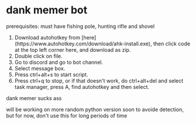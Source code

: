 <h1>dank memer bot</h1>
prerequisites: must have fishing pole, hunting rifle and shovel
<ol>
<li>Download autohotkey from [here](https://www.autohotkey.com/download/ahk-install.exe), then click code at the top left corner here, and download as zip.</li>
<li>Double click on file.</li>
<li>Go to discord and go to bot channel.</li>
<li>Select message box.</li>
<li>Press ctrl+alt+s to start script.</li>
<li>Press ctrl+q to stop, or if that doesn't work, do ctrl+alt+del and select task manager, press A, find autohotkey and then select.</li>
</ol>

dank memer sucks ass 

will be working on more random python version soon to avoide detection, but for now, don't use this for long periods of time
